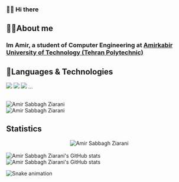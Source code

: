 
### 👋😄 Hi there

## 🙋‍♂️About me
<p align="center"> 
<h3> Im Amir, a student of Computer Engineering at 
  <a href='https://aut.ac.ir/en'>Amirkabir University of Technology (Tehran Polytechnic) </a>
</h3>
  </p>
  
## 🙇Languages & Technologies
[![](https://img.shields.io/badge/-python3-yellow?style=for-the-badge&logo=python)](https://www.python.org/)
[![](https://img.shields.io/badge/-c-blue?style=for-the-badge&logo=c)](https://en.wikipedia.org/wiki/C_%28programming_language%29)
[![](https://img.shields.io/badge/-java-orange?style=for-the-badge&logo=java)](https://en.wikipedia.org/wiki/C_%28programming_language%29) ...

<!--
**amir-sbg/amir-sbg** is a ✨ _special_ ✨ repository because its `README.md` (this file) appears on your GitHub profile.

Here are some ideas to get you started:

- 🔭 I’m currently working on ...
- 🌱 I’m currently learning ...
- 👯 I’m looking to collaborate on ...
- 🤔 I’m looking for help with ...
- 💬 Ask me about ...
- 📫 How to reach me: ...
- 😄 Pronouns: ...
- ⚡ Fun fact: ...
-->

<div style="display: inline_block"><br>
  <img src="https://github-profile-summary-cards.vercel.app/api/cards/most-commit-language?username=amir-sbg&theme=dracula" alt="Amir Sabbagh Ziarani"/><br/>
  <img src="https://github-readme-stats.vercel.app/api/top-langs/?username=engenny&layout=compact&langs_count=7&theme=dracula" alt="Amir Sabbagh Ziarani"/><br/>
</div>
 

## Statistics

<div align="center">
  <img src="https://github-profile-summary-cards.vercel.app/api/cards/profile-details?username=amir-sbg&theme=solarized_dark" alt="Amir Sabbagh Ziarani"/><br/>
 </div>
 
<div style="display: inline_block"><br>
  <img src="https://github-readme-stats.vercel.app/api?username=amir-sbg&show_icons=true&theme=dracula" alt="Amir Sabbagh Ziarani's GitHub stats"/><br/>
  <img src="https://github-profile-summary-cards.vercel.app/api/cards/stats?username=amir-sbg&theme=solarized_dark" alt="Amir Sabbagh Ziarani's GitHub stats"/><br/>
</div>

  ![Snake animation](https://github.com/engenny/engenny/blob/output/github-contribution-grid-snake.svg)

